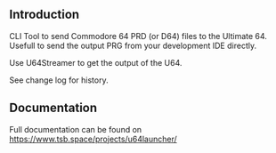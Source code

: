 Introduction
------------
CLI Tool to send Commodore 64 PRD (or D64) files to the Ultimate 64.
Usefull to send the output PRG from your development IDE directly.

Use U64Streamer to get the output of the U64.

See change log for history.

## Documentation

Full documentation can be found on https://www.tsb.space/projects/u64launcher/

